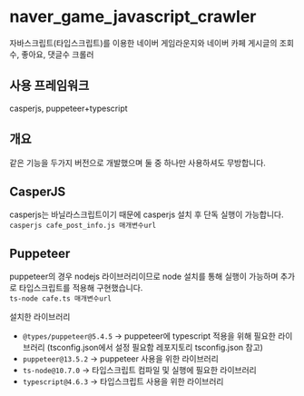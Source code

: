 # naver_game_javascript_crawler
자바스크립트(타입스크립트)를 이용한 네이버 게임라운지와 네이버 카페 게시글의 조회수, 좋아요, 댓글수 크롤러

## 사용 프레임워크
casperjs, puppeteer+typescript

## 개요
같은 기능을 두가지 버전으로 개발했으며 둘 중 하나만 사용하셔도 무방합니다.

## CasperJS
casperjs는 바닐라스크립트이기 때문에 casperjs 설치 후 단독 실행이 가능합니다.  
`casperjs cafe_post_info.js 매개변수url`

## Puppeteer
puppeteer의 경우 nodejs 라이브러리이므로 node 설치를 통해 실행이 가능하며 추가로 타입스크립트를 적용해 구현했습니다.  
`ts-node cafe.ts 매개변수url`

설치한 라이브러리
- `@types/puppeteer@5.4.5` -> puppeteer에 typescript 적용을 위해 필요한 라이브러리 (tsconfig.json에서 설정 필요함 레포지토리 tsconfig.json 참고)
- `puppeteer@13.5.2` -> puppeteer 사용을 위한 라이브러리
- `ts-node@10.7.0` -> 타입스크립트 컴파일 및 실행에 필요한 라이브러리
- `typescript@4.6.3` -> 타입스크립트 사용을 위한 라이브러리
